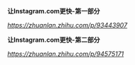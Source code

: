 **让Instagram.com更快-第一部分**

*https://zhuanlan.zhihu.com/p/93443907*



**让Instagram.com更快-第二部分**

*https://zhuanlan.zhihu.com/p/94575171*

